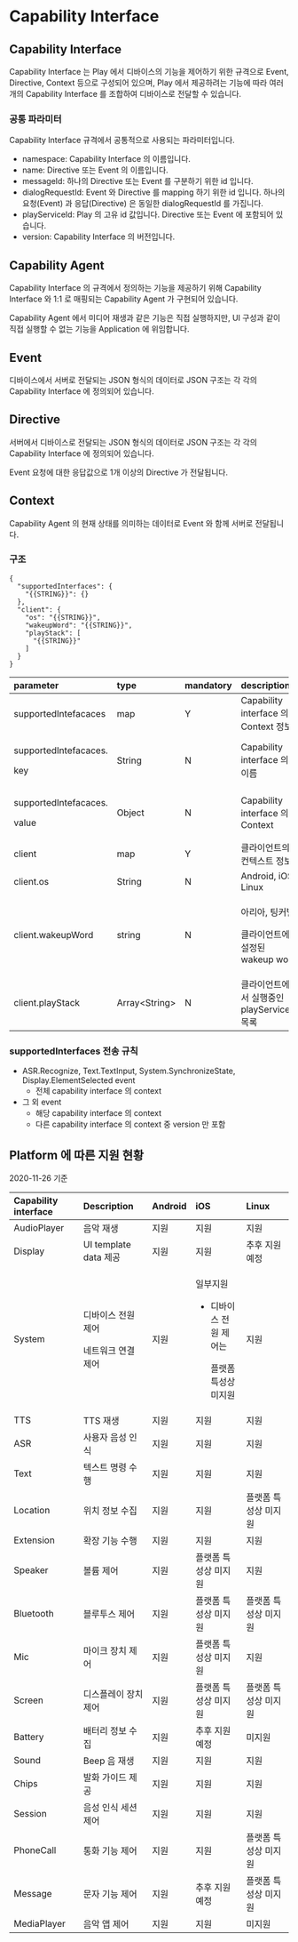 # Capability Interface

## Capability Interface

Capability Interface 는 Play 에서 디바이스의 기능을 제어하기 위한 규격으로 Event, Directive, Context 등으로 구성되어 있으며, Play 에서 제공하려는 기능에 따라 여러개의 Capability Interface 를 조합하여 디바이스로 전달할 수 있습니다.

### 공통 파라미터

Capability Interface 규격에서 공통적으로 사용되는 파라미터입니다.

* namespace: Capability Interface 의 이름입니다.
* name: Directive 또는 Event 의 이름입니다.
* messageId: 하나의 Directive 또는 Event 를 구분하기 위한 id 입니다.
* dialogRequestId: Event 와 Directive 를 mapping 하기 위한 id 입니다. 하나의 요청\(Event\) 과 응답\(Directive\) 은 동일한 dialogRequestId 를 가집니다.
* playServiceId: Play 의 고유 id 값입니다. Directive 또는 Event 에 포함되어 있습니다.
* version: Capability Interface 의 버전입니다.

## Capability Agent

Capability Interface 의 규격에서 정의하는 기능을 제공하기 위해 Capability Interface 와 1:1 로 매핑되는 Capability Agent 가 구현되어 있습니다.

Capability Agent 에서 미디어 재생과 같은 기능은 직접 실행하지만, UI 구성과 같이 직접 실행할 수 없는 기능을 Application 에 위임합니다.

## Event

디바이스에서 서버로 전달되는 JSON 형식의 데이터로 JSON 구조는 각 각의 Capability Interface 에 정의되어 있습니다.

## Directive

서버에서 디바이스로 전달되는 JSON 형식의 데이터로 JSON 구조는 각 각의 Capability Interface 에 정의되어 있습니다.

Event 요청에 대한 응답값으로 1개 이상의 Directive 가 전달됩니다.

## Context

Capability Agent 의 현재 상태를 의미하는 데이터로 Event 와 함께 서버로 전달됩니다.

### 구조

```text
{
  "supportedInterfaces": {
    "{{STRING}}": {}
  },
  "client": {
    "os": "{{STRING}}",
    "wakeupWord": "{{STRING}}",
    "playStack": [
      "{{STRING}}"
    ]
  }
}
```

<table>
  <thead>
    <tr>
      <th style="text-align:left">parameter</th>
      <th style="text-align:left">type</th>
      <th style="text-align:left">mandatory</th>
      <th style="text-align:left">description</th>
    </tr>
  </thead>
  <tbody>
    <tr>
      <td style="text-align:left">supportedIntefacaces</td>
      <td style="text-align:left">map</td>
      <td style="text-align:left">Y</td>
      <td style="text-align:left">Capability interface &#xC758; Context &#xC815;&#xBCF4;</td>
    </tr>
    <tr>
      <td style="text-align:left">
        <p>supportedIntefacaces.</p>
        <p>key</p>
      </td>
      <td style="text-align:left">String</td>
      <td style="text-align:left">N</td>
      <td style="text-align:left">Capability interface &#xC758; &#xC774;&#xB984;</td>
    </tr>
    <tr>
      <td style="text-align:left">
        <p>supportedIntefacaces.</p>
        <p>value</p>
      </td>
      <td style="text-align:left">Object</td>
      <td style="text-align:left">N</td>
      <td style="text-align:left">Capability interface &#xC758; Context</td>
    </tr>
    <tr>
      <td style="text-align:left">client</td>
      <td style="text-align:left">map</td>
      <td style="text-align:left">Y</td>
      <td style="text-align:left">&#xD074;&#xB77C;&#xC774;&#xC5B8;&#xD2B8;&#xC758; &#xCEE8;&#xD14D;&#xC2A4;&#xD2B8;
        &#xC815;&#xBCF4;</td>
    </tr>
    <tr>
      <td style="text-align:left">client.os</td>
      <td style="text-align:left">String</td>
      <td style="text-align:left">N</td>
      <td style="text-align:left">Android, iOS, Linux</td>
    </tr>
    <tr>
      <td style="text-align:left">client.wakeupWord</td>
      <td style="text-align:left">string</td>
      <td style="text-align:left">N</td>
      <td style="text-align:left">
        <p>&#xC544;&#xB9AC;&#xC544;, &#xD305;&#xCEE4;&#xBCA8;</p>
        <p>&#xD074;&#xB77C;&#xC774;&#xC5B8;&#xD2B8;&#xC5D0; &#xC124;&#xC815;&#xB41C;
          wakeup word</p>
      </td>
    </tr>
    <tr>
      <td style="text-align:left">client.playStack</td>
      <td style="text-align:left">Array&lt;String&gt;</td>
      <td style="text-align:left">N</td>
      <td style="text-align:left">&#xD074;&#xB77C;&#xC774;&#xC5B8;&#xD2B8;&#xC5D0;&#xC11C; &#xC2E4;&#xD589;&#xC911;&#xC778;
        playServiceId &#xBAA9;&#xB85D;</td>
    </tr>
  </tbody>
</table>

### supportedInterfaces 전송 규칙

* ASR.Recognize, Text.TextInput, System.SynchronizeState, Display.ElementSelected event
  * 전체 capability interface 의 context
* 그 외 event
  * 해당 capability interface 의 context
  * 다른 capability interface 의 context 중 version 만 포함

## Platform 에 따른 지원 현황

2020-11-26 기준

<table>
  <thead>
    <tr>
      <th style="text-align:left">Capability interface</th>
      <th style="text-align:left">Description</th>
      <th style="text-align:left">Android</th>
      <th style="text-align:left">iOS</th>
      <th style="text-align:left">Linux</th>
    </tr>
  </thead>
  <tbody>
    <tr>
      <td style="text-align:left">AudioPlayer</td>
      <td style="text-align:left">&#xC74C;&#xC545; &#xC7AC;&#xC0DD;</td>
      <td style="text-align:left">&#xC9C0;&#xC6D0;</td>
      <td style="text-align:left">&#xC9C0;&#xC6D0;</td>
      <td style="text-align:left">&#xC9C0;&#xC6D0;</td>
    </tr>
    <tr>
      <td style="text-align:left">Display</td>
      <td style="text-align:left">UI template data &#xC81C;&#xACF5;</td>
      <td style="text-align:left">&#xC9C0;&#xC6D0;</td>
      <td style="text-align:left">&#xC9C0;&#xC6D0;</td>
      <td style="text-align:left">&#xCD94;&#xD6C4; &#xC9C0;&#xC6D0; &#xC608;&#xC815;</td>
    </tr>
    <tr>
      <td style="text-align:left">System</td>
      <td style="text-align:left">
        <p>&#xB514;&#xBC14;&#xC774;&#xC2A4; &#xC804;&#xC6D0; &#xC81C;&#xC5B4;</p>
        <p>&#xB124;&#xD2B8;&#xC6CC;&#xD06C; &#xC5F0;&#xACB0; &#xC81C;&#xC5B4;</p>
      </td>
      <td style="text-align:left">&#xC9C0;&#xC6D0;</td>
      <td style="text-align:left">
        <p>&#xC77C;&#xBD80;&#xC9C0;&#xC6D0;</p>
        <ul>
          <li>
            <p>&#xB514;&#xBC14;&#xC774;&#xC2A4; &#xC804;&#xC6D0; &#xC81C;&#xC5B4;&#xB294;</p>
            <p>&#xD50C;&#xB7AB;&#xD3FC; &#xD2B9;&#xC131;&#xC0C1; &#xBBF8;&#xC9C0;&#xC6D0;</p>
          </li>
        </ul>
      </td>
      <td style="text-align:left">&#xC9C0;&#xC6D0;</td>
    </tr>
    <tr>
      <td style="text-align:left">TTS</td>
      <td style="text-align:left">TTS &#xC7AC;&#xC0DD;</td>
      <td style="text-align:left">&#xC9C0;&#xC6D0;</td>
      <td style="text-align:left">&#xC9C0;&#xC6D0;</td>
      <td style="text-align:left">&#xC9C0;&#xC6D0;</td>
    </tr>
    <tr>
      <td style="text-align:left">ASR</td>
      <td style="text-align:left">&#xC0AC;&#xC6A9;&#xC790; &#xC74C;&#xC131; &#xC778;&#xC2DD;</td>
      <td style="text-align:left">&#xC9C0;&#xC6D0;</td>
      <td style="text-align:left">&#xC9C0;&#xC6D0;</td>
      <td style="text-align:left">&#xC9C0;&#xC6D0;</td>
    </tr>
    <tr>
      <td style="text-align:left">Text</td>
      <td style="text-align:left">&#xD14D;&#xC2A4;&#xD2B8; &#xBA85;&#xB839; &#xC218;&#xD589;</td>
      <td style="text-align:left">&#xC9C0;&#xC6D0;</td>
      <td style="text-align:left">&#xC9C0;&#xC6D0;</td>
      <td style="text-align:left">&#xC9C0;&#xC6D0;</td>
    </tr>
    <tr>
      <td style="text-align:left">Location</td>
      <td style="text-align:left">&#xC704;&#xCE58; &#xC815;&#xBCF4; &#xC218;&#xC9D1;</td>
      <td style="text-align:left">&#xC9C0;&#xC6D0;</td>
      <td style="text-align:left">&#xC9C0;&#xC6D0;</td>
      <td style="text-align:left">&#xD50C;&#xB7AB;&#xD3FC; &#xD2B9;&#xC131;&#xC0C1; &#xBBF8;&#xC9C0;&#xC6D0;</td>
    </tr>
    <tr>
      <td style="text-align:left">Extension</td>
      <td style="text-align:left">&#xD655;&#xC7A5; &#xAE30;&#xB2A5; &#xC218;&#xD589;</td>
      <td style="text-align:left">&#xC9C0;&#xC6D0;</td>
      <td style="text-align:left">&#xC9C0;&#xC6D0;</td>
      <td style="text-align:left">&#xC9C0;&#xC6D0;</td>
    </tr>
    <tr>
      <td style="text-align:left">Speaker</td>
      <td style="text-align:left">&#xBCFC;&#xB968; &#xC81C;&#xC5B4;</td>
      <td style="text-align:left">&#xC9C0;&#xC6D0;</td>
      <td style="text-align:left">&#xD50C;&#xB7AB;&#xD3FC; &#xD2B9;&#xC131;&#xC0C1; &#xBBF8;&#xC9C0;&#xC6D0;</td>
      <td
      style="text-align:left">&#xC9C0;&#xC6D0;</td>
    </tr>
    <tr>
      <td style="text-align:left">Bluetooth</td>
      <td style="text-align:left">&#xBE14;&#xB8E8;&#xD22C;&#xC2A4; &#xC81C;&#xC5B4;</td>
      <td style="text-align:left">&#xC9C0;&#xC6D0;</td>
      <td style="text-align:left">&#xD50C;&#xB7AB;&#xD3FC; &#xD2B9;&#xC131;&#xC0C1; &#xBBF8;&#xC9C0;&#xC6D0;</td>
      <td
      style="text-align:left">&#xD50C;&#xB7AB;&#xD3FC; &#xD2B9;&#xC131;&#xC0C1; &#xBBF8;&#xC9C0;&#xC6D0;</td>
    </tr>
    <tr>
      <td style="text-align:left">Mic</td>
      <td style="text-align:left">&#xB9C8;&#xC774;&#xD06C; &#xC7A5;&#xCE58; &#xC81C;&#xC5B4;</td>
      <td style="text-align:left">&#xC9C0;&#xC6D0;</td>
      <td style="text-align:left">&#xD50C;&#xB7AB;&#xD3FC; &#xD2B9;&#xC131;&#xC0C1; &#xBBF8;&#xC9C0;&#xC6D0;</td>
      <td
      style="text-align:left">&#xC9C0;&#xC6D0;</td>
    </tr>
    <tr>
      <td style="text-align:left">Screen</td>
      <td style="text-align:left">&#xB514;&#xC2A4;&#xD50C;&#xB808;&#xC774; &#xC7A5;&#xCE58; &#xC81C;&#xC5B4;</td>
      <td
      style="text-align:left">&#xC9C0;&#xC6D0;</td>
        <td style="text-align:left">&#xD50C;&#xB7AB;&#xD3FC; &#xD2B9;&#xC131;&#xC0C1; &#xBBF8;&#xC9C0;&#xC6D0;</td>
        <td
        style="text-align:left">&#xD50C;&#xB7AB;&#xD3FC; &#xD2B9;&#xC131;&#xC0C1; &#xBBF8;&#xC9C0;&#xC6D0;</td>
    </tr>
    <tr>
      <td style="text-align:left">Battery</td>
      <td style="text-align:left">&#xBC30;&#xD130;&#xB9AC; &#xC815;&#xBCF4; &#xC218;&#xC9D1;</td>
      <td style="text-align:left">&#xC9C0;&#xC6D0;</td>
      <td style="text-align:left">&#xCD94;&#xD6C4; &#xC9C0;&#xC6D0; &#xC608;&#xC815;</td>
      <td style="text-align:left">&#xBBF8;&#xC9C0;&#xC6D0;</td>
    </tr>
    <tr>
      <td style="text-align:left">Sound</td>
      <td style="text-align:left">Beep &#xC74C; &#xC7AC;&#xC0DD;</td>
      <td style="text-align:left">&#xC9C0;&#xC6D0;</td>
      <td style="text-align:left">&#xC9C0;&#xC6D0;</td>
      <td style="text-align:left">&#xC9C0;&#xC6D0;</td>
    </tr>
    <tr>
      <td style="text-align:left">Chips</td>
      <td style="text-align:left">&#xBC1C;&#xD654; &#xAC00;&#xC774;&#xB4DC; &#xC81C;&#xACF5;</td>
      <td style="text-align:left">&#xC9C0;&#xC6D0;</td>
      <td style="text-align:left">&#xC9C0;&#xC6D0;</td>
      <td style="text-align:left">&#xC9C0;&#xC6D0;</td>
    </tr>
    <tr>
      <td style="text-align:left">Session</td>
      <td style="text-align:left">&#xC74C;&#xC131; &#xC778;&#xC2DD; &#xC138;&#xC158; &#xC81C;&#xC5B4;</td>
      <td
      style="text-align:left">&#xC9C0;&#xC6D0;</td>
        <td style="text-align:left">&#xC9C0;&#xC6D0;</td>
        <td style="text-align:left">&#xC9C0;&#xC6D0;</td>
    </tr>
    <tr>
      <td style="text-align:left">PhoneCall</td>
      <td style="text-align:left">&#xD1B5;&#xD654; &#xAE30;&#xB2A5; &#xC81C;&#xC5B4;</td>
      <td style="text-align:left">&#xC9C0;&#xC6D0;</td>
      <td style="text-align:left">&#xC9C0;&#xC6D0;</td>
      <td style="text-align:left">&#xD50C;&#xB7AB;&#xD3FC; &#xD2B9;&#xC131;&#xC0C1; &#xBBF8;&#xC9C0;&#xC6D0;</td>
    </tr>
    <tr>
      <td style="text-align:left">Message</td>
      <td style="text-align:left">&#xBB38;&#xC790; &#xAE30;&#xB2A5; &#xC81C;&#xC5B4;</td>
      <td style="text-align:left">&#xC9C0;&#xC6D0;</td>
      <td style="text-align:left">&#xCD94;&#xD6C4; &#xC9C0;&#xC6D0; &#xC608;&#xC815;</td>
      <td style="text-align:left">&#xD50C;&#xB7AB;&#xD3FC; &#xD2B9;&#xC131;&#xC0C1; &#xBBF8;&#xC9C0;&#xC6D0;</td>
    </tr>
    <tr>
      <td style="text-align:left">MediaPlayer</td>
      <td style="text-align:left">&#xC74C;&#xC545; &#xC571; &#xC81C;&#xC5B4;</td>
      <td style="text-align:left">&#xC9C0;&#xC6D0;</td>
      <td style="text-align:left">&#xC9C0;&#xC6D0;</td>
      <td style="text-align:left">&#xBBF8;&#xC9C0;&#xC6D0;</td>
    </tr>
  </tbody>
</table>

